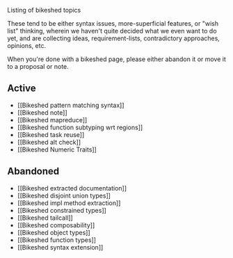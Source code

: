 Listing of bikeshed topics

These tend to be either syntax issues, more-superficial features, or "wish list" thinking, wherein we haven't quite decided what we even want to do yet, and are collecting ideas, requirement-lists, contradictory approaches, opinions, etc.

When you're done with a bikeshed page, please either abandon it or move it to a proposal or note.

## Active






* [[Bikeshed pattern matching syntax]]
* [[Bikeshed note]]
* [[Bikeshed mapreduce]]
* [[Bikeshed function subtyping wrt regions]]
* [[Bikeshed task reuse]]
* [[Bikeshed alt check]]
* [[Bikeshed Numeric Traits]]

## Abandoned

* [[Bikeshed extracted documentation]]
* [[Bikeshed disjoint union types]]
* [[Bikeshed impl method extraction]]
* [[Bikeshed constrained types]]
* [[Bikeshed tailcall]]
* [[Bikeshed composability]]
* [[Bikeshed object types]]
* [[Bikeshed function types]]
* [[Bikeshed syntax extension]]
